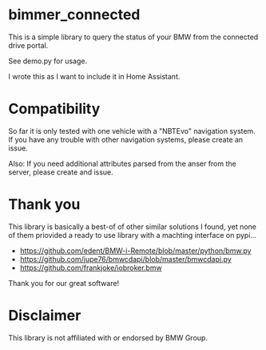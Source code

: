 # bimmer_connected
This is a simple library to query the status of your BMW from the connected drive portal.

See demo.py for usage.

I wrote this as I want to include it in Home Assistant.

# Compatibility
So far it is only tested with one vehicle with a "NBTEvo" navigation system. 
If you have any trouble with other navigation systems, please create an issue.

Also: If you need additional attributes parsed from the anser from the server, 
please create and issue.


# Thank you
This library is basically a best-of of other similar solutions I found, yet none of them priovided a ready to use library with a machting interface on pypi...

* https://github.com/edent/BMW-i-Remote/blob/master/python/bmw.py
* https://github.com/jupe76/bmwcdapi/blob/master/bmwcdapi.py
* https://github.com/frankjoke/iobroker.bmw

Thank you for our great software!

# Disclaimer
This library is not affiliated with or endorsed by BMW Group.
